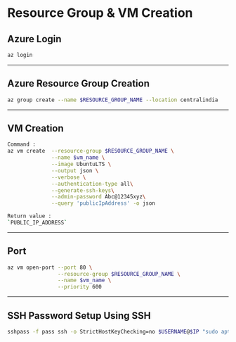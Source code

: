 # Resource Group & VM Creation

## Azure Login

```bash
az login
```

---

## Azure Resource Group Creation

```bash
az group create --name $RESOURCE_GROUP_NAME --location centralindia
```

---

## VM Creation

```bash
Command :
az vm create  --resource-group $RESOURCE_GROUP_NAME \
			  --name $vm_name \
			  --image UbuntuLTS \
			  --output json \
			  --verbose \
			  --authentication-type all\
			  --generate-ssh-keys\
			  --admin-password Abc@12345xyz\
			  --query 'publicIpAddress' -o json

Return value : 
`PUBLIC_IP_ADDRESS`
```

---

## Port

```bash
az vm open-port --port 80 \
				--resource-group $RESOURCE_GROUP_NAME \
				--name $vm_name \
				--priority 600
```

---

## SSH Password Setup Using SSH

```bash
sshpass -f pass ssh -o StrictHostKeyChecking=no $USERNAME@$IP "sudo apt-get update; sudo apt-get install sshpass"
```